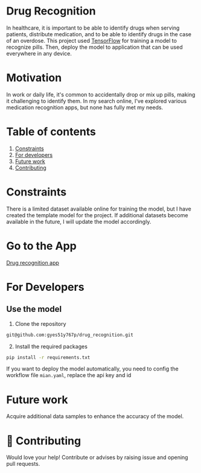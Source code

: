 # Drug Recognition

In healthcare, it is important to be able to identify drugs when serving patients,
distribute medication, and to be able to identify drugs in the case of an overdose.
This project used [TensorFlow](https://www.tensorflow.org/) for training a model to recognize pills.
Then, deploy the model to application that can be used everywhere in any device.

# Motivation
In work or daily life, it's common to accidentally drop or mix up pills, 
making it challenging to identify them. In my search online, 
I've explored various medication recognition apps, but none has fully met my needs.

# Table of contents
1. [Constraints](#constraints)
2. [For developers](#developers)
3. [Future work](#future-work)
4. [Contributing](#contributing)

# Constraints<a name="constraints"></a>
There is a limited dataset available online for training the model, 
but I have created the template model for the project. If additional 
datasets become available in the future, I will update the model accordingly.

# Go to the App <a name="predictApp"></a>
[Drug recognition app](https://drug-dockerfile.onrender.com/predict)

# For Developers<a name="developers"></a>

## Use the model
1. Clone the repository
```bash
git@github.com:gyes51y767p/drug_recognition.git
```
2. Install the required packages
```bash 
pip install -r requirements.txt
```
If you want to deploy the model automatically, you need to config the workflow file `mian.yaml`, replace the api key and id



# Future work<a name="future-work"></a>
Acquire additional data samples to enhance the accuracy of the model.

# 👏 Contributing<a name="contributing"></a>

Would love your help! Contribute or advises by raising issue and opening pull requests. 